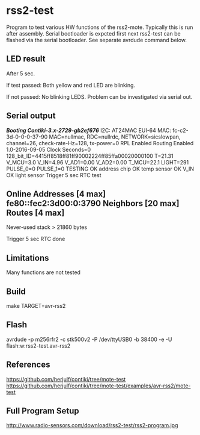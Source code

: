rss2-test
=========
Program to test various HW functions of the rss2-mote. Typically this is run 
after assembly. Serial bootloader is expcted first next rss2-test can be 
flashed via the serial bootloader. See separate avrdude command below.

LED result
----------
After 5 sec.

If test passed: Both yellow and red LED are blinking.

If not passed: No blinking LEDS. 
         Problem can be investigated via serial out.

Serial output
-------------
*******Booting Contiki-3.x-2729-gb2ef676*******
I2C: AT24MAC
EUI-64 MAC: fc-c2-3d-0-0-0-37-90
MAC=nullmac, RDC=nullrdc, NETWORK=sicslowpan, channel=26, check-rate-Hz=128, tx-power=0
RPL Enabled
Routing Enabled
1.0-2016-09-05 Clock Seconds=0
128_bit_ID=4415ff8518ff81ff90002224ff85ffa00020000100
T=21.31 V_MCU=3.0 V_IN=4.96 V_AD1=0.00 V_AD2=0.00 T_MCU=22.1 LIGHT=291 PULSE_0=0 PULSE_1=0
TESTING
OK address chip
OK temp sensor
OK V_IN
OK light sensor
Trigger 5 sec RTC test

Online
Addresses [4 max]                                    
fe80::fec2:3d00:0:3790
Neighbors [20 max]
  <none>
Routes [4 max]
  <none>
---------
Never-used stack > 21860 bytes

Trigger 5 sec RTC done            

Limitations
-----------
Many functions are not tested


Build
-----
make TARGET=avr-rss2


Flash
-----
avrdude -p m256rfr2 -c stk500v2 -P /dev/ttyUSB0 -b 38400 -e -U flash:w:rss2-test.avr-rss2


References
----------
https://github.com/herjulf/contiki/tree/mote-test
https://github.com/herjulf/contiki/tree/mote-test/examples/avr-rss2/mote-test

Full Program Setup
------------------
http://www.radio-sensors.com/download/rss2-test/rss2-program.jpg
